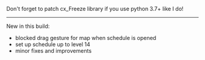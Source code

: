 Don't forget to patch cx_Freeze library 
if you use python 3.7+ like I do!

-------------------------------------------

New in this build:
- blocked drag gesture for map when schedule is opened
- set up schedule up to level 14
- minor fixes and improvements
